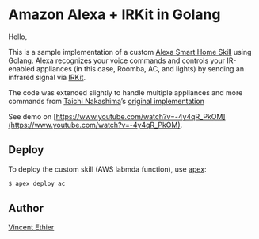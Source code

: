 # Amazon Alexa + IRKit in Golang

Hello,

This is a sample implementation of a custom [Alexa Smart Home Skill](https://developer.amazon.com/public/solutions/alexa/alexa-skills-kit/docs/smart-home-skill-api-reference) using Golang. Alexa recognizes your voice commands and controls your IR-enabled appliances (in this case, Roomba, AC, and lights) by sending an infrared signal via [IRKit](http://getirkit.com/#IRKit-Internet-API). 

The code was extended slightly to handle multiple appliances and more commands from [Taichi Nakashima](https://github.com/tcnksm)’s [original implementation](https://github.com/tcnksm/alexa-irkit-ac)

See demo on [https://www.youtube.com/watch?v=-4y4qR_PkOM](https://www.youtube.com/watch?v=-4y4qR_PkOM).

## Deploy

To deploy the custom skill (AWS labmda function), use [apex](https://github.com/apex/apex):

```bash
$ apex deploy ac
```

## Author 
[Vincent Ethier](https://github.com/vinidlidoo)




